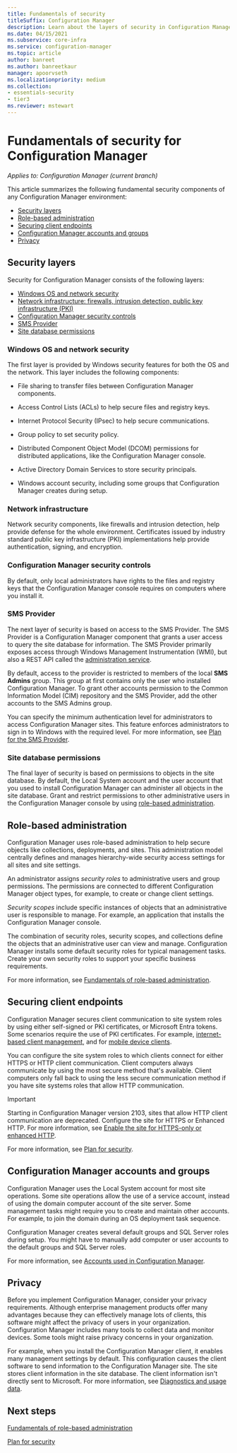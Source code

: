```yaml
---
title: Fundamentals of security
titleSuffix: Configuration Manager
description: Learn about the layers of security in Configuration Manager.
ms.date: 04/15/2021
ms.subservice: core-infra
ms.service: configuration-manager
ms.topic: article
author: banreet
ms.author: banreetkaur
manager: apoorvseth
ms.localizationpriority: medium
ms.collection:
- essentials-security
- tier3
ms.reviewer: mstewart
---
```


# Fundamentals of security for Configuration Manager

*Applies to: Configuration Manager (current branch)*

This article summarizes the following fundamental security components of any Configuration Manager environment:

- [Security layers](#security-layers)
- [Role-based administration](#role-based-administration)
- [Securing client endpoints](#securing-client-endpoints)
- [Configuration Manager accounts and groups](#configuration-manager-accounts-and-groups)
- [Privacy](#privacy)

## Security layers

Security for Configuration Manager consists of the following layers:

- [Windows OS and network security](#windows-os-and-network-security)
- [Network infrastructure: firewalls, intrusion detection, public key infrastructure (PKI)](#network-infrastructure)
- [Configuration Manager security controls](#configuration-manager-security-controls)
- [SMS Provider](#sms-provider)
- [Site database permissions](#site-database-permissions)

### Windows OS and network security

The first layer is provided by Windows security features for both the OS and the network. This layer includes the following components:

- File sharing to transfer files between Configuration Manager components.

- Access Control Lists (ACLs) to help secure files and registry keys.

- Internet Protocol Security (IPsec) to help secure communications.

- Group policy to set security policy.

- Distributed Component Object Model (DCOM) permissions for distributed applications, like the Configuration Manager console.

- Active Directory Domain Services to store security principals.

- Windows account security, including some groups that Configuration Manager creates during setup.

### Network infrastructure

Network security components, like firewalls and intrusion detection, help provide defense for the whole environment. Certificates issued by industry standard public key infrastructure (PKI) implementations help provide authentication, signing, and encryption.

### Configuration Manager security controls

By default, only local administrators have rights to the files and registry keys that the Configuration Manager console requires on computers where you install it.

### SMS Provider

The next layer of security is based on access to the SMS Provider. The SMS Provider is a Configuration Manager component that grants a user access to query the site database for information. The SMS Provider primarily exposes access through Windows Management Instrumentation (WMI), but also a REST API called the [administration service](../../develop/adminservice/overview.md).

By default, access to the provider is restricted to members of the local **SMS Admins** group. This group at first contains only the user who installed Configuration Manager. To grant other accounts permission to the Common Information Model (CIM) repository and the SMS Provider, add the other accounts to the SMS Admins group.

You can specify the minimum authentication level for administrators to access Configuration Manager sites. This feature enforces administrators to sign in to Windows with the required level. <!--1357013--> For more information, see [Plan for the SMS Provider](../plan-design/hierarchy/plan-for-the-sms-provider.md#authentication).

### Site database permissions

The final layer of security is based on permissions to objects in the site database. By default, the Local System account and the user account that you used to install Configuration Manager can administer all objects in the site database. Grant and restrict permissions to other administrative users in the Configuration Manager console by using [role-based administration](#role-based-administration).

## Role-based administration

Configuration Manager uses role-based administration to help secure objects like collections, deployments, and sites. This administration model centrally defines and manages hierarchy-wide security access settings for all sites and site settings.

An administrator assigns *security roles* to administrative users and group permissions. The permissions are connected to different Configuration Manager object types, for example, to create or change client settings.

*Security scopes* include specific instances of objects that an administrative user is responsible to manage. For example, an application that installs the Configuration Manager console.

The combination of security roles, security scopes, and collections define the objects that an administrative user can view and manage. Configuration Manager installs some default security roles for typical management tasks. Create your own security roles to support your specific business requirements.

For more information, see [Fundamentals of role-based administration](fundamentals-of-role-based-administration.md).

## Securing client endpoints

Configuration Manager secures client communication to site system roles by using either self-signed or PKI certificates, or Microsoft Entra tokens. Some scenarios require the use of PKI certificates. For example, [internet-based client management](../clients/manage/plan-internet-based-client-management.md), and for [mobile device clients](../../mdm/plan-design/plan-on-premises-mdm.md).

You can configure the site system roles to which clients connect for either HTTPS or HTTP client communication. Client computers always communicate by using the most secure method that's available. Client computers only fall back to using the less secure communication method if you have site systems roles that allow HTTP communication.

> [!IMPORTANT]
> Starting in Configuration Manager version 2103, sites that allow HTTP client communication are deprecated. Configure the site for HTTPS or Enhanced HTTP. For more information, see [Enable the site for HTTPS-only or enhanced HTTP](../servers/deploy/install/list-of-prerequisite-checks.md#enable-site-system-roles-for-https-or-enhanced-http).<!-- 9390933,9572265 -->

For more information, see [Plan for security](../plan-design/security/plan-for-security.md).

## Configuration Manager accounts and groups

Configuration Manager uses the Local System account for most site operations. Some site operations allow the use of a service account, instead of using the domain computer account of the site server. Some management tasks might require you to create and maintain other accounts. For example, to join the domain during an OS deployment task sequence.

Configuration Manager creates several default groups and SQL Server roles during setup. You might have to manually add computer or user accounts to the default groups and SQL Server roles.

For more information, see [Accounts used in Configuration Manager](../plan-design/hierarchy/accounts.md).

## Privacy

Before you implement Configuration Manager, consider your privacy requirements. Although enterprise management products offer many advantages because they can effectively manage lots of clients, this software might affect the privacy of users in your organization. Configuration Manager includes many tools to collect data and monitor devices. Some tools might raise privacy concerns in your organization.

For example, when you install the Configuration Manager client, it enables many management settings by default. This configuration causes the client software to send information to the Configuration Manager site. The site stores client information in the site database. The client information isn't directly sent to Microsoft. For more information, see [Diagnostics and usage data](../plan-design/diagnostics/diagnostics-and-usage-data.md).

## Next steps

[Fundamentals of role-based administration](fundamentals-of-role-based-administration.md)

[Plan for security](../plan-design/security/plan-for-security.md)
